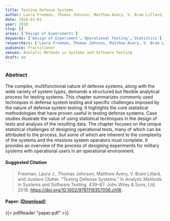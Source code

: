 ```yaml
---
title: Testing Defense Systems
author: Laura Freeman, Thomas Johnson, Matthew Avery, V. Bram Lillard, Justace Clutter
date: 2018-01-01
year: 2018
slug: []
areas: ['Design of Experiments']
keywords: ['Design of Experiment','Operational Testing','Statistics']
researchers: ['Laura Freeman, Thomas Johnson, Matthew Avery, V. Bram Lillard, Justace Clutter']
audience: Practitioner
venues: Analytic Methods in Systems and Software Testing
draft: no
---
```




### Abstract
The complex, multifunctional nature of defense systems, along with the wide variety of system types, demands a structured but flexible analytical process for testing systems. This chapter summarizes commonly used techniques in defense system testing and specific challenges imposed by the nature of defense system testing. It highlights the core statistical methodologies that have proven useful in testing defense systems. Case studies illustrate the value of using statistical techniques in the design of tests and analysis of the resulting data. The chapter focuses on the unique statistical challenges of designing operational tests, many of which can be attributed to the process, but some of which are inherent to the complexity of the systems and the missions system operators must complete. It provides an overview of the process of designing experiments for military systems with operational users in an operational environment.

#### Suggested Citation
> Freeman, Laura J., Thomas Johnson, Matthew Avery, V. Bram Lillard, and Justace Clutter. “Testing Defense Systems.” In Analytic Methods in Systems and Software Testing, 439–87. John Wiley & Sons, Ltd, 2018. https://doi.org/10.1002/9781119357056.ch18.



#### Paper: [[Download](paper.pdf)]
{{< pdfReader "paper.pdf" >}}


